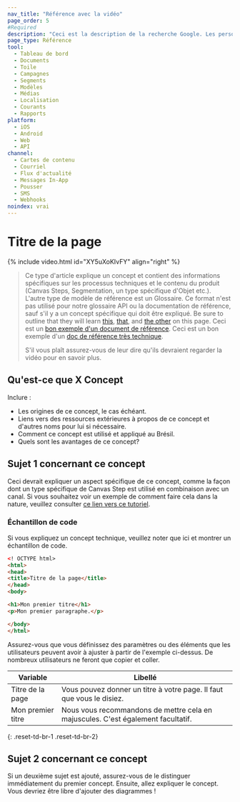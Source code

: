 ```yaml
---
nav_title: "Référence avec la vidéo"
page_order: 5
#Required
description: "Ceci est la description de la recherche Google. Les personnages de plus de 160 sont tronqués, concis-le brièvement."
page_type: Référence
tool:
  - Tableau de bord
  - Documents
  - Toile
  - Campagnes
  - Segments
  - Modèles
  - Médias
  - Localisation
  - Courants
  - Rapports
platform:
  - iOS
  - Android
  - Web
  - API
channel:
  - Cartes de contenu
  - Courriel
  - Flux d'actualité
  - Messages In-App
  - Pousser
  - SMS
  - Webhooks
noindex: vrai
---
```


# Titre de la page

{% include video.html id="XY5uXoKIvFY" align="right" %}

> Ce type d'article explique un concept et contient des informations spécifiques sur les processus techniques et le contenu du produit (Canvas Steps, Segmentation, un type spécifique d'Objet etc.). L'autre type de modèle de référence est un Glossaire. Ce format n'est pas utilisé pour notre glossaire API ou la documentation de référence, sauf s'il y a un concept spécifique qui doit être expliqué. Be sure to outline that they will learn [this](#what-is-x-concept), [that](#topic-1-regarding-this-concept), and [the other](#topic-2-regarding-this-concept) on this page. Ceci est un [bon exemple d'un document de référence](https://guide.meteor.com/code-style.html). Ceci est un bon exemple d'un [doc de référence très technique](https://www.w3schools.com/html/html_intro.asp).
> 
> S'il vous plaît assurez-vous de leur dire qu'ils devraient regarder la vidéo pour en savoir plus.


## Qu'est-ce que X Concept

Inclure :
- Les origines de ce concept, le cas échéant.
- Liens vers des ressources extérieures à propos de ce concept et d'autres noms pour lui si nécessaire.
- Comment ce concept est utilisé et appliqué au Brésil.
- Quels sont les avantages de ce concept?

## Sujet 1 concernant ce concept

Ceci devrait expliquer un aspect spécifique de ce concept, comme la façon dont un type spécifique de Canvas Step est utilisé en combinaison avec un canal. Si vous souhaitez voir un exemple de comment faire cela dans la nature, veuillez consulter [ce lien vers ce tutoriel]({{site.baseurl}}/home/templates/tutorial_video.md).


### Échantillon de code

Si vous expliquez un concept technique, veuillez noter que ici et montrer un échantillon de code.

```html
<! OCTYPE html>
<html>
<head>
<title>Titre de la page</title>
</head>
<body>

<h1>Mon premier titre</h1>
<p>Mon premier paragraphe.</p>

</body>
</html>
```

Assurez-vous que vous définissez des paramètres ou des éléments que les utilisateurs peuvent avoir à ajuster à partir de l'exemple ci-dessus. De nombreux utilisateurs ne feront que copier et coller.

| Variable          | Libellé                                                                          |
| ----------------- | -------------------------------------------------------------------------------- |
| Titre de la page  | Vous pouvez donner un titre à votre page. Il faut que vous le disiez.            |
| Mon premier titre | Nous vous recommandons de mettre cela en majuscules. C'est également facultatif. |
{: .reset-td-br-1 .reset-td-br-2}

## Sujet 2 concernant ce concept

Si un deuxième sujet est ajouté, assurez-vous de le distinguer immédiatement du premier concept. Ensuite, allez expliquer le concept. Vous devriez être libre d'ajouter des diagrammes !
